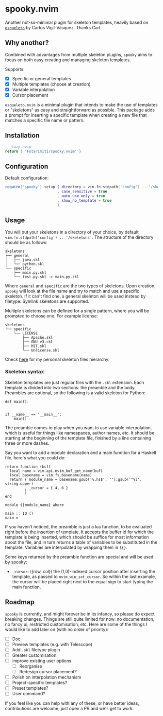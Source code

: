 # spooky.nvim

Another not-so-minimal plugin for skeleton templates,
heavily based on [`esqueleto`](https://github.com/cvigilv/esqueleto.nvim)
by Carlos Vigil-Vásquez. Thanks Carl.

## Why another?

Combined with advantages from multiple skeleton plugins, 
`spooky` aims to focus on both easy creating and managing skeleton templates.

Supports:
- [x] Specific or general templates
- [x] Multiple templates (choose at creation)
- [x] Variable interpolation
- [x] Cursor placement

`esqueleto.nvim` is a minimal plugin that intends to make the use of templates
or "skeletons" as easy and straightforward as possible. This package adds a prompt
for inserting a specific template when creating a new file that matches a specific
file name or pattern.

## Installation

```lua
-- lazy.nvim
return { 'Futarimiti/spooky.nvim' }
```

## Configuration

Default configuration:

```lua
require('spooky').setup { directory = vim.fn.stdpath('config') .. '/skeletons'
                        , case_sensitive = true
                        , auto_use_only = true
                        , show_no_template = true
                        }
```

## Usage

You will put your skeletons in a directory of your choice,
by default `vim.fn.stdpath('config') .. '/skeletons'`.
The structure of the directory should be as follows:

```
skeletons
├── general
│   ├── java.skl
│   └── python.skl
└── specific
    ├── main.py.skl
    └── test.py.skl -> main.py.skl
```

Where `general` and `specific` are the two types of skeletons.
Upon creation, `spooky` will look at the file name and 
try to match and use a specific skeleton.
If it can't find one, a general skeleton will be used instead
by filetype. Symlink skeletons are supported.

Multiple skeletons can be defined for a single pattern,
where you will be prompted to choose one.
For example license:

```
skeletons
└── specific
    └── LICENSE
        ├── Apache.skl
        ├── GNU-v3.skl
        ├── MIT.skl
        └── Unlicense.skl
```

Check [here](TODO) for my personal skeleton files hierarchy.

### Skeleton syntax

Skeleton templates are just regular files with the `.skl` extension.
Each template is divided into two sections: the preamble and the body.
Preambles are optional, so the following is a valid skeleton for Python:

```
def main():
    

if __name__ == '__main__':
    main()
```

The preamble comes to play when you want to use variable interpolation,
which is useful for things like namespaces, author names, etc.
It should be starting at the beginning of the template file,
finished by a line containing three or more dashes.

Say you want to add a module declaration
and a main function for a Haskell file,
here's what you could do:

```
return function (buf)
  local name = vim.api.nvim_buf_get_name(buf)
  local basename = vim.fs.basename(name)
  return { module_name = basename:gsub('%.hs$', ''):gsub('^%l', string.upper)
         , _cursor = { 4, 6 }
         }
end
---
module ${module_name} where

main :: IO ()
main = 
```

If you haven't noticed, the preamble is just a lua function,
to be evaluated right before the insertion of template.
It accepts the buffer id for which the template is being inserted,
which should be suffice for most information about the file,
and in turn returns a table of variables to be substituted in the template.
Variables are interpolated by wrapping them in `${}`.

Some keys returned by the preamble function
are special and will be used by spooky:

* `_cursor`: ({row, col}) the (1,0)-indexed cursor position after inserting the template,
             as passed to `nvim_win_set_cursor`. So within the last example, the cursor
             will be placed right next to the equal sign to start typing the main function.

## Roadmap

`spooky` is currently, and might forever be in its infancy,
so please do expect breaking changes.
Things are still quite limited for now:
no documentation, no fancy ui, restricted customisation, etc.
Here are some of the things I would like to add later on
(with no order of priority):

- [ ] Doc
- [ ] Preview templates (e.g. with Telescope)
- [ ] Add `.skl` filetype plugin
- [ ] Greater customisation
- [ ] Improve existing user options
    - [ ] Reorganise
    - [ ] Redesign cursor placement?
- [ ] Polish on interpolation mechanism
- [ ] Project-specific templates?
- [ ] Preset templates?
- [ ] User command?

If you feel like you can help with any of these,
or have better ideas, contributions are welcome;
just open a PR and we'll get to work.
